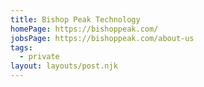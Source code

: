 ```yaml
---
title: Bishop Peak Technology
homePage: https://bishoppeak.com/
jobsPage: https://bishoppeak.com/about-us
tags:
  - private
layout: layouts/post.njk
---
```

